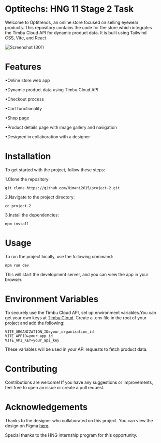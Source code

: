 # Optitechs: HNG 11 Stage 2 Task

Welcome to Optitrends, an online store focused on selling eyewear products. This repository contains the code for the store which integrates the Timbu Cloud API for dynamic product data. It is built using Tailwind CSS, Vite, and React

![Screenshot (301)](https://github.com/user-attachments/assets/a00d650d-7fdb-45c7-baa1-2f8ac279249a)


# Features

   •Online store web app
   
   •Dynamic product data using Timbu Cloud API
   
   •Checkout process
   
   •Cart functionality
   
   •Shop page
   
   •Product details page with image gallery and navigation
   
   •Designed in collaboration with a designer


# Installation

To get started with the project, follow these steps:

  1.Clone the repository:

    git clone https://github.com/Himani2615/project-2.git

  2.Navigate to the project directory:

    cd project-2

  3.Install the dependencies:

    npm install


# Usage

  To run the project locally, use the following command:

    npm run dev

  This will start the development server, and you can view the app in your browser.

  # Environment Variables

   To securely use the Timbu Cloud API, set up environment variables.You can get your own keys at <a href="https://timbu.cloud/">Timbu Cloud</a>. Create a .env file in the root of your project and add the following:

    VITE_ORGANIZATION_ID=your_organization_id
    VITE_APPID=your_app_id
    VITE_API_KEY=your_api_key

  These variables will be used in your API requests to fetch product data.


# Contributing

Contributions are welcome! If you have any suggestions or improvements, feel free to open an issue or create a pull request.


# Acknowledgements

  Thanks to the designer who collaborated on this project. You can view the design on Figma <a href="https://www.figma.com/design/KVhXzE64Ag8UsTv7K8yhFG/Untitled?node-id=0-1&t=zwzh6tEIqJPq7CGp-0" target="_blank">here</a>.
  
  Special thanks to the HNG Internship program for this opportunity.
